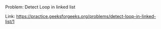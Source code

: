 Problem: Detect Loop in linked list

Link: https://practice.geeksforgeeks.org/problems/detect-loop-in-linked-list/1

